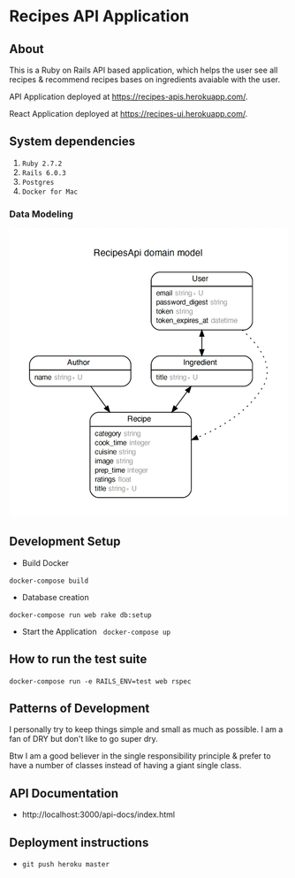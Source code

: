 # Recipes API Application

## About

This is a Ruby on Rails API based application, which helps the user see all recipes & recommend recipes bases on ingredients avaiable with the user.

API Application deployed at https://recipes-apis.herokuapp.com/.

React Application deployed at https://recipes-ui.herokuapp.com/.

## System dependencies

1. `Ruby 2.7.2`
2. `Rails 6.0.3`
3. `Postgres`
4. `Docker for Mac`

### Data Modeling

![Data Model](data_model.jpg)

## Development Setup

- Build Docker

`docker-compose build`

- Database creation

`docker-compose run web rake db:setup`

- Start the Application
    `docker-compose up`

## How to run the test suite

`docker-compose run -e RAILS_ENV=test web rspec`

## Patterns of Development

I personally try to keep things simple and small as much as possible. I am a fan of DRY but don't like to go super dry.

Btw I am a good believer in the single responsibility principle & prefer to have a number of classes instead of having a giant single class.

## API Documentation

- http://localhost:3000/api-docs/index.html

## Deployment instructions

- `git push heroku master`

